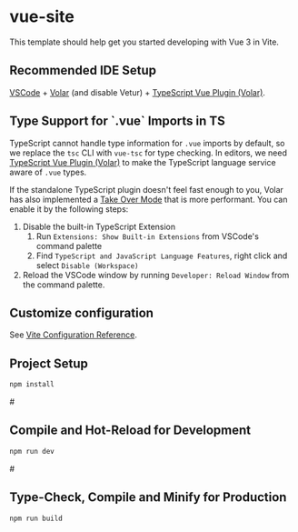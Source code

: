 # vue-site

This template should help get you started developing with Vue 3 in Vite.

<h2>Recommended IDE Setup</h2>

[VSCode](https://code.visualstudio.com/) + [Volar](https://marketplace.visualstudio.com/items?itemName=Vue.volar) (and disable Vetur) + [TypeScript Vue Plugin (Volar)](https://marketplace.visualstudio.com/items?itemName=Vue.vscode-typescript-vue-plugin).

<h2>Type Support for `.vue` Imports in TS</h2>

TypeScript cannot handle type information for `.vue` imports by default, so we replace the `tsc` CLI with `vue-tsc` for type checking. In editors, we need [TypeScript Vue Plugin (Volar)](https://marketplace.visualstudio.com/items?itemName=Vue.vscode-typescript-vue-plugin) to make the TypeScript language service aware of `.vue` types.

If the standalone TypeScript plugin doesn't feel fast enough to you, Volar has also implemented a [Take Over Mode](https://github.com/johnsoncodehk/volar/discussions/471#discussioncomment-1361669) that is more performant. You can enable it by the following steps:

1. Disable the built-in TypeScript Extension
    1) Run `Extensions: Show Built-in Extensions` from VSCode's command palette
    2) Find `TypeScript and JavaScript Language Features`, right click and select `Disable (Workspace)`
2. Reload the VSCode window by running `Developer: Reload Window` from the command palette.

<h2>Customize configuration</h2>

See [Vite Configuration Reference](https://vitejs.dev/config/).

<h2>Project Setup</h2>

```sh
npm install
```

#<h2>Compile and Hot-Reload for Development</h2>

```sh
npm run dev
```

#<h2>Type-Check, Compile and Minify for Production</h2>

```sh
npm run build
```
